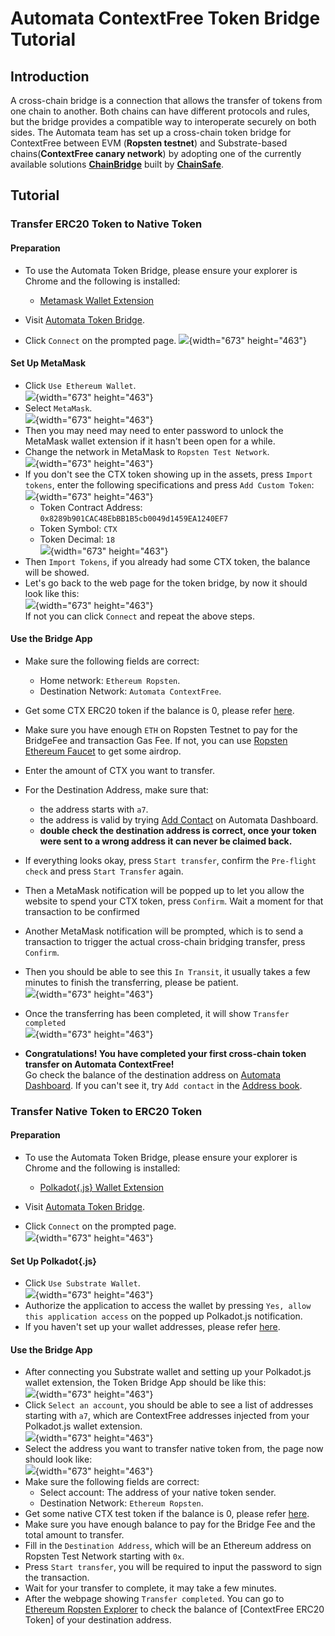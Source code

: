 # Automata ContextFree Token Bridge Tutorial
## Introduction
A cross-chain bridge is a connection that allows the transfer of tokens from one chain to another. Both chains can have different protocols and rules, but the bridge provides a compatible way to interoperate securely on both sides. 
The Automata team has set up a cross-chain token bridge for ContextFree between EVM (**Ropsten testnet**) and Substrate-based chains(**ContextFree canary network**) by adopting one of the currently available solutions [**ChainBridge**](https://github.com/ChainSafe/ChainBridge) built by [**ChainSafe**](https://chainsafe.io/).

## Tutorial
### Transfer ERC20 Token to Native Token
#### Preparation
- To use the Automata Token Bridge, please ensure your explorer is Chrome and the following is installed:
  - [Metamask Wallet Extension](https://chrome.google.com/webstore/detail/metamask/nkbihfbeogaeaoehlefnkodbefgpgknn?hl=en)

- Visit [Automata Token Bridge](https://cf-bridge.ata.network/).
- Click `Connect` on the prompted page.
![](../../assets/canaryimg/bridge_connect.png){width="673" height="463"}

#### Set Up MetaMask
- Click `Use Ethereum Wallet`.<br>
![](../../assets/canaryimg/bridge_ethwallet.png){width="673" height="463"}<br>
- Select `MetaMask`.<br>
![](../../assets/canaryimg/bridge_metamask.png){width="673" height="463"}<br>
- Then you may need may need to enter password to unlock the MetaMask wallet extension if it hasn't been open for a while.
- Change the network in MetaMask to `Ropsten Test Network`.<br>
![](../../assets/canaryimg/bridge_ropsten.png){width="673" height="463"}<br>
- If you don't see the CTX token showing up in the assets, press `Import tokens`, enter the following specifications and press `Add Custom Token`:<br>
![](../../assets/canaryimg/bridge_import.png){width="673" height="463"}<br>
  - Token Contract Address: `0x8289b901CAC48EbBB1B5cb0049d1459EA1240EF7`
  - Token Symbol: `CTX`
  - Token Decimal: `18`<br>
![](../../assets/canaryimg/bridge_addtoken.png){width="673" height="463"}<br>
- Then `Import Tokens`, if you already had some CTX token, the balance will be showed.
- Let's go back to the web page for the token bridge, by now it should look like this:<br>
![](../../assets/canaryimg/bridge_ethtransfer.png){width="673" height="463"}</br>
  If not you can click `Connect` and repeat the above steps.
#### Use the Bridge App
- Make sure the following fields are correct:
  - Home network: `Ethereum Ropsten`.
  - Destination Network: `Automata ContextFree`.
- Get some CTX ERC20 token if the balance is 0, please refer [here](./get-test-token.md#get-contextFree-erc20-token-on-ropsten-testnet).
- Make sure you have enough `ETH` on Ropsten Testnet to pay for the BridgeFee and transaction Gas Fee. If not, you can use [Ropsten Ethereum Faucet](https://faucet.ropsten.be/) to get some airdrop.
- Enter the amount of CTX you want to transfer.
- For the Destination Address, make sure that:
  - the address starts with `a7`.
  - the address is valid by trying [Add Contact](https://dashboard.ata.network/?rpc=wss%3A%2F%2Fcf-api.ata.network#/addresses) on Automata Dashboard.
  - **double check the destination address is correct, once your token were sent to a wrong address it can never be claimed back.**
- If everything looks okay, press `Start transfer`, confirm the `Pre-flight check` and press `Start Transfer` again.
- Then a MetaMask notification will be popped up to let you allow the website to spend your CTX token, press `Confirm`. Wait a moment for that transaction to be confirmed
- Another MetaMask notification will be prompted, which is to send a transaction to trigger the actual cross-chain bridging transfer, press `Confirm`.
- Then you should be able to see this `In Transit`, it usually takes a few minutes to finish the transferring, please be patient.<br>
![](../../assets/canaryimg/bridge_intransit.png){width="673" height="463"}<br>
- Once the transferring has been completed, it will show `Transfer completed`<br>
![](../../assets/canaryimg/bridge_completed.png){width="673" height="463"}<br>

- **Congratulations! You have completed your first cross-chain token transfer on Automata ContextFree!**</br>
  Go check the balance of the destination address on [Automata Dashboard](https://dashboard.ata.network/?rpc=wss%3A%2F%2Fcf-api.ata.network#/accounts). If you can't see it, try `Add contact` in the [Address book](https://dashboard.ata.network/?rpc=wss%3A%2F%2Fcf-api.ata.network#/addresses).

### Transfer Native Token to ERC20 Token
#### Preparation
- To use the Automata Token Bridge, please ensure your explorer is Chrome and the following is installed:
  - [Polkadot{.js} Wallet Extension](https://chrome.google.com/webstore/detail/polkadot{js}-extension/mopnmbcafieddcagagdcbnhejhlodfdd)

- Visit [Automata Token Bridge](https://cf-bridge.ata.network/).
- Click `Connect` on the prompted page.<br>
![](../../assets/canaryimg/bridge_connect.png){width="673" height="463"}<br>

#### Set Up Polkadot{.js}
- Click `Use Substrate Wallet`.<br>
![](../../assets/canaryimg/bridge_subwallet.png){width="673" height="463"}<br>
- Authorize the application to access the wallet by pressing `Yes, allow this application access` on the popped up Polkadot.js notification.
- If you haven't set up your wallet addresses, please refer [here](./setupwallet.md).

#### Use the Bridge App
- After connecting you Substrate wallet and setting up your Polkadot.js wallet extension, the Token Bridge App should be like this:<br>
![](../../assets/canaryimg/bridge_submain.png){width="673" height="463"}<br>
- Click `Select an account`, you should be able to see a list of addresses starting with `a7`, which are ContextFree addresses injected from your Polkadot.js wallet extension.<br>
![](../../assets/canaryimg/bridge_subaddress.png){width="673" height="463"}<br>
- Select the address you want to transfer native token from, the page now should look like:<br>
![](../../assets/canaryimg/bridge_submain2.png){width="673" height="463"}<br>
- Make sure the following fields are correct:
  - Select account: The address of your native token sender.
  - Destination Network: `Ethereum Ropsten`.
- Get some native CTX test token if the balance is 0, please refer [here](./get-test-token.md).
- Make sure you have enough balance to pay for the Bridge Fee and the total amount to transfer.
- Fill in the `Destination Address`, which will be an Ethereum address on Ropsten Test Network starting with `0x`.
- Press `Start transfer`, you will be required to input the password to sign the transaction.
- Wait for your transfer to complete, it may take a few minutes. 
- After the webpage showing `Transfer completed`. You can go to [Ethereum Ropsten Explorer](https://ropsten.etherscan.io/) to check the balance of [ContextFree ERC20 Token] of your destination address.